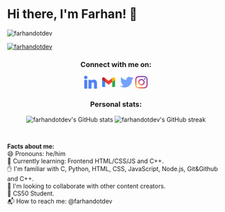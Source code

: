 <h1>Hi there, I'm Farhan! 👋</h1>
<p align="left"> <img src="https://komarev.com/ghpvc/?username=farhandotdev&label=Profile%20views&color=0e75b6&style=flat" alt="farhandotdev" /> </p>
<p align="left"> <a href="https://twitter.com/farhandotdev" target="blank"><img src="https://img.shields.io/twitter/follow/farhandotdev? logo=twitter&style=for-the-badge" alt="farhandotdev"></a> </p> 

<section align="center">
    <h3>Connect with me on:</h3>
    <div>
        <a href="https://linkedin.com/in/farhandotdev"><img width="30px" height="30px" src="https://raw.githubusercontent.com/farhandotdev/farhandotdev/main/linkedin.svg" alt="LinkedIn"></a>
        &nbsp;
        <a href="mailto://farhanalam.dev@gmail.com"><img width="30px" height="30px" src="https://raw.githubusercontent.com/farhandotdev/farhandotdev/main/gmail.svg" alt="Email"></a>
        &nbsp;
        <a href="https://twitter.com/farhandotdev"><img width="30px" height="30px" src="https://raw.githubusercontent.com/farhandotdev/farhandotdev/main/twitter.svg" alt="Twitter"></a>
        <a href="https://instagram.com/farhanalam633"><img width="30px" height="30px" src="https://raw.githubusercontent.com/farhandotdev/farhandotdev/main/instagram.png" alt="Instagram"></a>
    </div>
</section>

<section align="center">
    <h3>Personal stats:</h3>
    <div>
        <img width="400px" src="https://github-readme-stats.vercel.app/api?username=farhandotdev" alt="farhandotdev's GitHub stats"/>
        <img width="400px" src="https://github-readme-streak-stats.herokuapp.com/?user=farhandotdev&" alt="farhandotdev's GitHub streak"/>
    </div>
</section>
<p>&nbsp;</p>
<div><b>Facts about me:</b></div>
<div>😄 Pronouns: he/him</div>
<div>🌱 Currently learning: Frontend HTML/CSS/JS and C++.</div>
<div>✋ I'm familiar with C, Python, HTML, CSS, JavaScript, Node.js, Git&Github and C++.</div>
<div>🌟 I'm looking to collaborate with other content creators.</div>
<div>🎒 CS50 Student.</div>
<div>📬 How to reach me: @farhandotdev</div>
